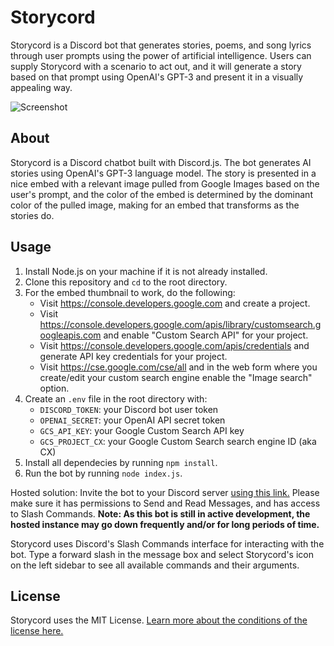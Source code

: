 # Storycord
Storycord is a Discord bot that generates stories, poems, and song lyrics through user prompts using the power of artificial intelligence. Users can supply Storycord with a scenario to act out, and it will generate a story based on that prompt using OpenAI's GPT-3 and present it in a visually appealing way.

![Screenshot](https://i.imgur.com/d61zAjp.png)

## About
Storycord is a Discord chatbot built with Discord.js. The bot generates AI stories using OpenAI's GPT-3 language model. The story is presented in a nice embed with a relevant image pulled from Google Images based on the user's prompt, and the color of the embed is determined by the dominant color of the pulled image, making for an embed that transforms as the stories do.

## Usage
1. Install Node.js on your machine if it is not already installed.
2. Clone this repository and `cd` to the root directory.
3. For the embed thumbnail to work, do the following:
   - Visit https://console.developers.google.com and create a project.
   - Visit https://console.developers.google.com/apis/library/customsearch.googleapis.com and enable "Custom Search API" for your project.
   - Visit https://console.developers.google.com/apis/credentials and generate API key credentials for your project.
   - Visit https://cse.google.com/cse/all and in the web form where you create/edit your custom search engine enable the "Image search" option.
4. Create an `.env` file in the root directory with:
   - `DISCORD_TOKEN`: your Discord bot user token
   - `OPENAI_SECRET`: your OpenAI API secret token
   - `GCS_API_KEY`: your Google Custom Search API key
   - `GCS_PROJECT_CX`: your Google Custom Search search engine ID (aka CX)
5. Install all dependecies by running `npm install`.
6. Run the bot by running `node index.js`.

Hosted solution: Invite the bot to your Discord server [using this link.](https://discord.com/api/oauth2/authorize?client_id=947624885088301077&permissions=2147551296&scope=applications.commands%20bot) Please make sure it has permissions to Send and Read Messages, and has access to Slash Commands. **Note: As this bot is still in active development, the hosted instance may go down frequently and/or for long periods of time.**

Storycord uses Discord's Slash Commands interface for interacting with the bot. Type a forward slash in the message box and select Storycord's icon on the left sidebar to see all available commands and their arguments.

## License
Storycord uses the MIT License. [Learn  more about the conditions of the license here.](https://github.com/aspensykes/storycord/blob/main/LICENSE)
